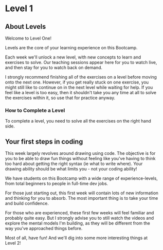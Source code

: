 # Level 1

## About Levels

Welcome to Level One!

Levels are the core of your learning experience on this Bootcamp.

Each week we'll unlock a new level, with new concepts to learn and exercises to solve. Our teaching sessions appear here for you to watch live, and then stay for you to watch back on demand.

I strongly recommend finishing all of the exercises on a level before moving onto the next one.
However, if you get really stuck on one exercise, you might still like to continue on in the next level while waiting for help.
If you feel like a level is too easy, then it shouldn't take you any time at all to solve the exercises within it, so use that for practice anyway.

### How to Complete a Level

To complete a level, you need to solve all the exercises on the right hand side.

## Your first steps in coding

This week largely revolves around drawing using code.
The objective is for you to be able to draw fun things without feeling like you've having to think too hard about getting the right syntax (ie what to write where).
Your drawing ability should be what limits you - not your coding ability!

We have students on this Bootcamp with a wide range of experience-levels, from total beginners to people in full-time dev jobs.

For those just starting out, this first week will contain lots of new information and thinking for you to absorb.
The most important thing is to take your time and build confidence.

For those who are experienced, these first few weeks will feel familiar and probably quite easy.
But I strongly advise you to still watch the videos and explore the mental models I'm building, as they will be different from the way you've approached things before.

Most of all, have fun!
And we'll dig into some more interesting things at Level 2!
